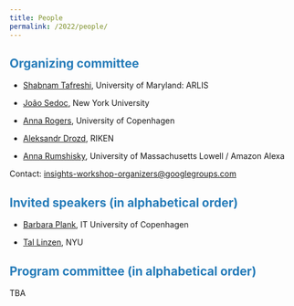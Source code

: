 ```yaml
---
title: People
permalink: /2022/people/
---
```


## <span style="color:#267CB9"> Organizing committee</span>

* [Shabnam Tafreshi](https://www.linkedin.com/in/shabnamtafreshi), University of Maryland: ARLIS

* [João Sedoc](https://www.stern.nyu.edu/faculty/bio/joao-sedoc), New York University
 
* [Anna Rogers](http://www.annargrs.github.io/), University of Copenhagen

* [Aleksandr Drozd](https://blackbird.pw/), RIKEN

* [Anna Rumshisky](http://www.cs.uml.edu/~arum/), University of Massachusetts Lowell / Amazon Alexa



Contact: [insights-workshop-organizers@googlegroups.com](mailto:insights-workshop-organizers@googlegroups.com)

## <span style="color:#267CB9"> Invited speakers (in alphabetical order) </span>

* [Barbara Plank](https://bplank.github.io/), IT University of Copenhagen 

* [Tal Linzen](https://tallinzen.net/), NYU

## <span style="color:#267CB9"> Program committee (in alphabetical order) </span>
  
TBA